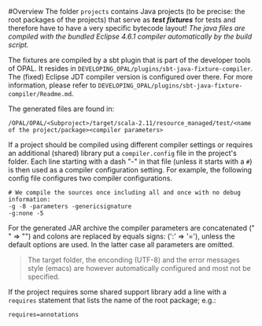 #Overview
The folder `projects` contains Java projects (to be precise: the root packages of the projects) that serve as ***test fixtures*** for tests and therefore have to have a very specific bytecode layout! _The java files are compiled with the bundled Eclipse 4.6.1 compiler automatically by the build script._

The fixtures are compiled by a sbt plugin that is part of the developer tools of OPAL. It resides in `DEVELOPING_OPAL/plugins/sbt-java-fixture-compiler`. The
(fixed) Eclipse JDT compiler version is configured over there. For more information, please refer to `DEVELOPING_OPAL/plugins/sbt-java-fixture-compiler/Readme.md`.

The generated files are found in:

    /OPAL/OPAL/<Subproject>/target/scala-2.11/resource_managed/test/<name of the project/package><compiler parameters>

If a project should be compiled using different compiler settings or requires an additional (shared) library put a `compiler.config` file in the project's folder. Each line starting with a dash "-" in that file (unless it starts with a `#`) is then used as a compiler configuration setting. For example, the following config file configures two compiler configurations.

	# We compile the sources once including all and once with no debug information:
	-g -8 -parameters -genericsignature
	-g:none -5

For the generated JAR archive the compiler parameters are concatenated (" " ⇒ "") and colons are replaced by equals signs: (':' ⇒ '='), unless the default options are used. In the latter case all parameters are omitted.

 > The target folder, the enconding (UTF-8) and the error messages style (emacs) are however
 > automatically configured and most not be specified.

 If the project requires some shared support library add a line with a `requires` statement that lists the name of the root package; e.g.:

    requires=annotations
